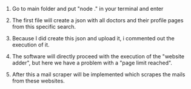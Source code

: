 1. Go to main folder and put "node ." in your terminal and enter

2. The first file will create a json with all doctors and their profile pages from this specific search.

3. Because I did create this json and upload it, i commented out the execution of it.

4. The software will directly proceed with the execution of the "website adder", but here we have a problem with a "page limit reached".

5. After this a mail scraper will be implemented which scrapes the mails from these websites. 
